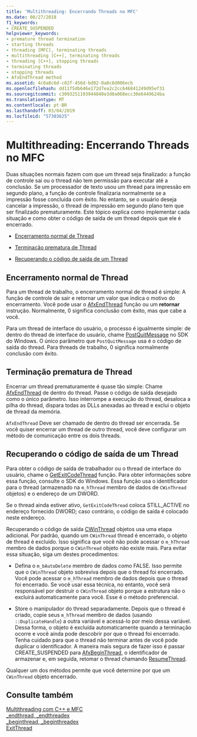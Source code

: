 ```yaml
---
title: 'Multithreading: Encerrando Threads no MFC'
ms.date: 08/27/2018
f1_keywords:
- CREATE_SUSPENDED
helpviewer_keywords:
- premature thread termination
- starting threads
- threading [MFC], terminating threads
- multithreading [C++], terminating threads
- threading [C++], stopping threads
- terminating threads
- stopping threads
- AfxEndThread method
ms.assetid: 4c0a8c6d-c02f-456d-bd02-0a8c8d006ecb
ms.openlocfilehash: dd11f5db646e172d7ea2c2cc646841249d95ef31
ms.sourcegitcommit: c3093251193944840e3d0a068ecc30e6449624ba
ms.translationtype: MT
ms.contentlocale: pt-BR
ms.lasthandoff: 03/04/2019
ms.locfileid: "57303625"
---
```

# <a name="multithreading-terminating-threads-in-mfc"></a>Multithreading: Encerrando Threads no MFC

Duas situações normais fazem com que um thread seja finalizado: a função de controle sai ou o thread não tem permissão para executar até a conclusão. Se um processador de texto usou um thread para impressão em segundo plano, a função de controle finalizaria normalmente se a impressão fosse concluída com êxito. No entanto, se o usuário deseja cancelar a impressão, o thread de impressão em segundo plano tem que ser finalizado prematuramente. Este tópico explica como implementar cada situação e como obter o código de saída de um thread depois que ele é encerrado.

- [Encerramento normal de Thread](#_core_normal_thread_termination)

- [Terminação prematura de Thread](#_core_premature_thread_termination)

- [Recuperando o código de saída de um Thread](#_core_retrieving_the_exit_code_of_a_thread)

##  <a name="_core_normal_thread_termination"></a> Encerramento normal de Thread

Para um thread de trabalho, o encerramento normal de thread é simple: A função de controle de sair e retornar um valor que indica o motivo do encerramento. Você pode usar o [AfxEndThread](../mfc/reference/application-information-and-management.md#afxendthread) função ou um **retornar** instrução. Normalmente, 0 significa conclusão com êxito, mas que cabe a você.

Para um thread de interface do usuário, o processo é igualmente simple: de dentro do thread de interface do usuário, chame [PostQuitMessage](/windows/desktop/api/winuser/nf-winuser-postquitmessage) no SDK do Windows. O único parâmetro que `PostQuitMessage` usa é o código de saída do thread. Para threads de trabalho, 0 significa normalmente conclusão com êxito.

##  <a name="_core_premature_thread_termination"></a> Terminação prematura de Thread

Encerrar um thread prematuramente é quase tão simple: Chame [AfxEndThread](../mfc/reference/application-information-and-management.md#afxendthread) de dentro do thread. Passe o código de saída desejado como o único parâmetro. Isso interrompe a execução do thread, desaloca a pilha do thread, dispara todas as DLLs anexadas ao thread e exclui o objeto de thread da memória.

`AfxEndThread` Deve ser chamado de dentro do thread ser encerrada. Se você quiser encerrar um thread de outro thread, você deve configurar um método de comunicação entre os dois threads.

##  <a name="_core_retrieving_the_exit_code_of_a_thread"></a> Recuperando o código de saída de um Thread

Para obter o código de saída de trabalhador ou o thread de interface do usuário, chame o [GetExitCodeThread](/windows/desktop/api/processthreadsapi/nf-processthreadsapi-getexitcodethread) função. Para obter informações sobre essa função, consulte o SDK do Windows. Essa função usa o identificador para o thread (armazenado na `m_hThread` membro de dados de `CWinThread` objetos) e o endereço de um DWORD.

Se o thread ainda estiver ativo, `GetExitCodeThread` coloca STILL_ACTIVE no endereço fornecido DWORD; caso contrário, o código de saída é colocado neste endereço.

Recuperando o código de saída [CWinThread](../mfc/reference/cwinthread-class.md) objetos usa uma etapa adicional. Por padrão, quando um `CWinThread` thread é encerrado, o objeto de thread é excluído. Isso significa que você não pode acessar o `m_hThread` membro de dados porque o `CWinThread` objeto não existe mais. Para evitar essa situação, siga um destes procedimentos:

- Defina o `m_bAutoDelete` membro de dados como FALSE. Isso permite que o `CWinThread` objeto sobreviva depois que o thread foi encerrado. Você pode acessar o `m_hThread` membro de dados depois que o thread foi encerrado. Se você usar essa técnica, no entanto, você será responsável por destruir o `CWinThread` objeto porque a estrutura não o excluirá automaticamente para você. Esse é o método preferencial.

- Store o manipulador do thread separadamente. Depois que o thread é criado, copie seus `m_hThread` membro de dados (usando `::DuplicateHandle`) a outra variável e acessá-lo por meio dessa variável. Dessa forma, o objeto é excluída automaticamente quando a terminação ocorre e você ainda pode descobrir por que o thread foi encerrado. Tenha cuidado para que o thread não terminar antes de você pode duplicar o identificador. A maneira mais segura de fazer isso é passar CREATE_SUSPENDED para [AfxBeginThread](../mfc/reference/application-information-and-management.md#afxbeginthread), o identificador de armazenar e, em seguida, retomar o thread chamando [ResumeThread](../mfc/reference/cwinthread-class.md#resumethread).

Qualquer um dos métodos permite que você determine por que um `CWinThread` objeto encerrado.

## <a name="see-also"></a>Consulte também

[Multithreading com C++ e MFC](multithreading-with-cpp-and-mfc.md)<br/>
[_endthread, _endthreadex](../c-runtime-library/reference/endthread-endthreadex.md)<br/>
[_beginthread, _beginthreadex](../c-runtime-library/reference/beginthread-beginthreadex.md)<br/>
[ExitThread](/windows/desktop/api/processthreadsapi/nf-processthreadsapi-exitthread)
